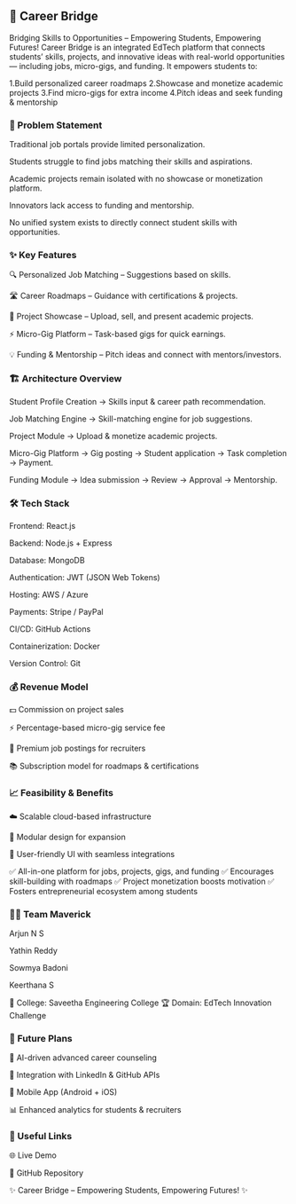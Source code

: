 ## 🌉 Career Bridge

Bridging Skills to Opportunities – Empowering Students, Empowering Futures!
Career Bridge is an integrated EdTech platform that connects students’ skills, projects, and innovative ideas with real-world opportunities — including jobs, micro-gigs, and funding.
It empowers students to:

1.Build personalized career roadmaps
2.Showcase and monetize academic projects
3.Find micro-gigs for extra income
4.Pitch ideas and seek funding & mentorship

### 📝 Problem Statement

Traditional job portals provide limited personalization.

Students struggle to find jobs matching their skills and aspirations.

Academic projects remain isolated with no showcase or monetization platform.

Innovators lack access to funding and mentorship.

No unified system exists to directly connect student skills with opportunities.

### ✨ Key Features

🔍 Personalized Job Matching – Suggestions based on skills.

🛣️ Career Roadmaps – Guidance with certifications & projects.

📂 Project Showcase – Upload, sell, and present academic projects.

⚡ Micro-Gig Platform – Task-based gigs for quick earnings.

💡 Funding & Mentorship – Pitch ideas and connect with mentors/investors.

### 🏗️ Architecture Overview

Student Profile Creation → Skills input & career path recommendation.

Job Matching Engine → Skill-matching engine for job suggestions.

Project Module → Upload & monetize academic projects.

Micro-Gig Platform → Gig posting → Student application → Task completion → Payment.

Funding Module → Idea submission → Review → Approval → Mentorship.

### 🛠️ Tech Stack

Frontend: React.js

Backend: Node.js + Express

Database: MongoDB

Authentication: JWT (JSON Web Tokens)

Hosting: AWS / Azure

Payments: Stripe / PayPal

CI/CD: GitHub Actions

Containerization: Docker

Version Control: Git

### 💰 Revenue Model

💵 Commission on project sales

⚡ Percentage-based micro-gig service fee

🎯 Premium job postings for recruiters

📚 Subscription model for roadmaps & certifications

### 📈 Feasibility & Benefits

☁️ Scalable cloud-based infrastructure

🧩 Modular design for expansion

🎨 User-friendly UI with seamless integrations

✅ All-in-one platform for jobs, projects, gigs, and funding
✅ Encourages skill-building with roadmaps
✅ Project monetization boosts motivation
✅ Fosters entrepreneurial ecosystem among students

### 👨‍💻 Team Maverick

Arjun N S

Yathin Reddy

Sowmya Badoni

Keerthana S

🏫 College: Saveetha Engineering College
🏆 Domain: EdTech Innovation Challenge

### 🔮 Future Plans

🤖 AI-driven advanced career counseling

🔗 Integration with LinkedIn & GitHub APIs

📱 Mobile App (Android + iOS)

📊 Enhanced analytics for students & recruiters

### 🔗 Useful Links

🌐 Live Demo

📂 GitHub Repository

✨ Career Bridge – Empowering Students, Empowering Futures! ✨

